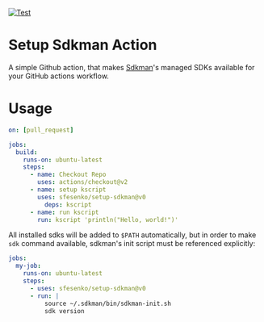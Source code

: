 [![Test](https://github.com/sfesenko/setup-sdkman/actions/workflows/test-action.yaml/badge.svg)](https://github.com/sfesenko/setup-sdkman/actions/workflows/test-action.yaml)

# Setup Sdkman Action
A simple Github action, that makes [Sdkman](https://sdkman.io)'s managed SDKs available for your GitHub actions workflow.
# Usage

```yml
on: [pull_request]

jobs:
  build:
    runs-on: ubuntu-latest
    steps:
      - name: Checkout Repo
        uses: actions/checkout@v2
      - name: setup kscript
        uses: sfesenko/setup-sdkman@v0
          deps: kscript
      - name: run kscript
        run: kscript 'println("Hello, world!")'
```

All installed sdks will be added to `$PATH` automatically, but in order to make `sdk` command available, sdkman's init script must be referenced explicitly:
```yml
jobs:
  my-job:
    runs-on: ubuntu-latest
    steps:
      - uses: sfesenko/setup-sdkman@v0
      - run: |
          source ~/.sdkman/bin/sdkman-init.sh
          sdk version
```
